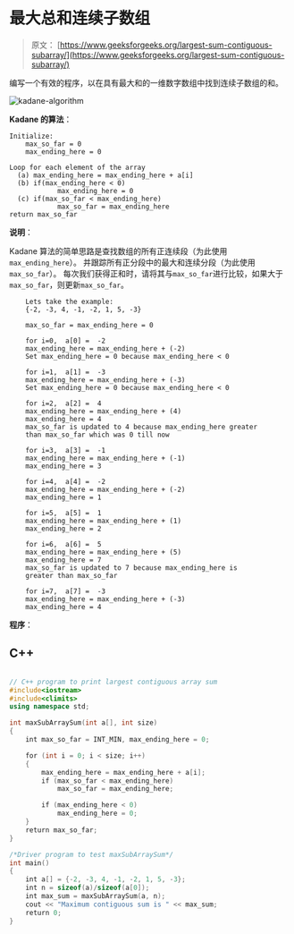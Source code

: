 # 最大总和连续子数组

> 原文： [https://www.geeksforgeeks.org/largest-sum-contiguous-subarray/](https://www.geeksforgeeks.org/largest-sum-contiguous-subarray/)

编写一个有效的程序，以在具有最大和的一维数字数组中找到连续子数组的和。

![kadane-algorithm](img/b18443fe347f743a54fda310276891fb.png)



**Kadane 的算法**：

```
Initialize:
    max_so_far = 0
    max_ending_here = 0

Loop for each element of the array
  (a) max_ending_here = max_ending_here + a[i]
  (b) if(max_ending_here < 0)
            max_ending_here = 0
  (c) if(max_so_far < max_ending_here)
            max_so_far = max_ending_here
return max_so_far

```

**说明**：

Kadane 算法的简单思路是查找数组的所有正连续段（为此使用`max_ending_here`）。 并跟踪所有正分段中的最大和连续分段（为此使用`max_so_far`）。 每次我们获得正和时，请将其与`max_so_far`进行比较，如果大于`max_so_far`，则更新`max_so_far`。

```
    Lets take the example:
    {-2, -3, 4, -1, -2, 1, 5, -3}

    max_so_far = max_ending_here = 0

    for i=0,  a[0] =  -2
    max_ending_here = max_ending_here + (-2)
    Set max_ending_here = 0 because max_ending_here < 0

    for i=1,  a[1] =  -3
    max_ending_here = max_ending_here + (-3)
    Set max_ending_here = 0 because max_ending_here < 0

    for i=2,  a[2] =  4
    max_ending_here = max_ending_here + (4)
    max_ending_here = 4
    max_so_far is updated to 4 because max_ending_here greater 
    than max_so_far which was 0 till now

    for i=3,  a[3] =  -1
    max_ending_here = max_ending_here + (-1)
    max_ending_here = 3

    for i=4,  a[4] =  -2
    max_ending_here = max_ending_here + (-2)
    max_ending_here = 1

    for i=5,  a[5] =  1
    max_ending_here = max_ending_here + (1)
    max_ending_here = 2

    for i=6,  a[6] =  5
    max_ending_here = max_ending_here + (5)
    max_ending_here = 7
    max_so_far is updated to 7 because max_ending_here is 
    greater than max_so_far

    for i=7,  a[7] =  -3
    max_ending_here = max_ending_here + (-3)
    max_ending_here = 4

```

**程序**：

## C++ 

```cpp

// C++ program to print largest contiguous array sum 
#include<iostream> 
#include<climits> 
using namespace std; 

int maxSubArraySum(int a[], int size) 
{ 
    int max_so_far = INT_MIN, max_ending_here = 0; 

    for (int i = 0; i < size; i++) 
    { 
        max_ending_here = max_ending_here + a[i]; 
        if (max_so_far < max_ending_here) 
            max_so_far = max_ending_here; 

        if (max_ending_here < 0) 
            max_ending_here = 0; 
    } 
    return max_so_far; 
} 

/*Driver program to test maxSubArraySum*/
int main() 
{ 
    int a[] = {-2, -3, 4, -1, -2, 1, 5, -3}; 
    int n = sizeof(a)/sizeof(a[0]); 
    int max_sum = maxSubArraySum(a, n); 
    cout << "Maximum contiguous sum is " << max_sum; 
    return 0; 
} 

```
